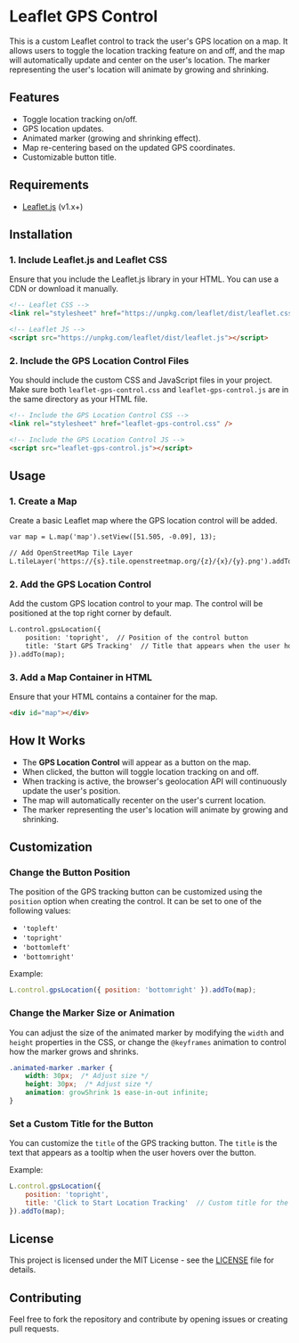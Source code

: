 # Leaflet GPS Control

This is a custom Leaflet control to track the user's GPS location on a map. It allows users to toggle the location tracking feature on and off, and the map will automatically update and center on the user's location. The marker representing the user's location will animate by growing and shrinking.

## Features
- Toggle location tracking on/off.
- GPS location updates.
- Animated marker (growing and shrinking effect).
- Map re-centering based on the updated GPS coordinates.
- Customizable button title.

## Requirements
- [Leaflet.js](https://leafletjs.com/) (v1.x+)

## Installation

### 1. Include Leaflet.js and Leaflet CSS

Ensure that you include the Leaflet.js library in your HTML. You can use a CDN or download it manually.

```html
<!-- Leaflet CSS -->
<link rel="stylesheet" href="https://unpkg.com/leaflet/dist/leaflet.css" />

<!-- Leaflet JS -->
<script src="https://unpkg.com/leaflet/dist/leaflet.js"></script>
```

### 2. Include the GPS Location Control Files
You should include the custom CSS and JavaScript files in your project. Make sure both ``leaflet-gps-control.css`` and ``leaflet-gps-control.js`` are in the same directory as your HTML file.

```html
<!-- Include the GPS Location Control CSS -->
<link rel="stylesheet" href="leaflet-gps-control.css" />

<!-- Include the GPS Location Control JS -->
<script src="leaflet-gps-control.js"></script>
```

## Usage
### 1. Create a Map
Create a basic Leaflet map where the GPS location control will be added.
```html
var map = L.map('map').setView([51.505, -0.09], 13);

// Add OpenStreetMap Tile Layer
L.tileLayer('https://{s}.tile.openstreetmap.org/{z}/{x}/{y}.png').addTo(map);
```

### 2. Add the GPS Location Control
Add the custom GPS location control to your map. The control will be positioned at the top right corner by default.
```html
L.control.gpsLocation({ 
    position: 'topright',  // Position of the control button
    title: 'Start GPS Tracking'  // Title that appears when the user hovers over the button
}).addTo(map);
```

### 3. Add a Map Container in HTML
Ensure that your HTML contains a container for the map.
```html
<div id="map"></div>
```
## How It Works
- The **GPS Location Control** will appear as a button on the map.
- When clicked, the button will toggle location tracking on and off.
- When tracking is active, the browser's geolocation API will continuously update the user's position.
- The map will automatically recenter on the user's current location.
- The marker representing the user's location will animate by growing and shrinking.

## Customization
### Change the Button Position
The position of the GPS tracking button can be customized using the ``position`` option when creating the control. It can be set to one of the following values:
- ``'topleft'``
- ``'topright'``
- ``'bottomleft'``
- ``'bottomright'``

Example:
```javascript
L.control.gpsLocation({ position: 'bottomright' }).addTo(map);
```

### Change the Marker Size or Animation
You can adjust the size of the animated marker by modifying the ``width`` and ``height`` properties in the CSS, or change the ``@keyframes`` animation to control how the marker grows and shrinks.

```css
.animated-marker .marker {
    width: 30px;  /* Adjust size */
    height: 30px;  /* Adjust size */
    animation: growShrink 1s ease-in-out infinite;
}
```
### Set a Custom Title for the Button
You can customize the ``title`` of the GPS tracking button. The ``title`` is the text that appears as a tooltip when the user hovers over the button.

Example:
```javascript
L.control.gpsLocation({
    position: 'topright', 
    title: 'Click to Start Location Tracking'  // Custom title for the button
}).addTo(map);
```

## License
This project is licensed under the MIT License - see the [LICENSE](LICENSE) file for details.

## Contributing
Feel free to fork the repository and contribute by opening issues or creating pull requests.